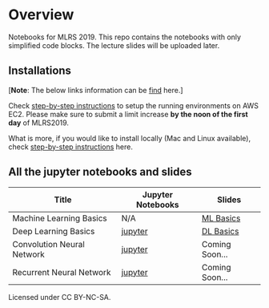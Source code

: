 # Overview


Notebooks for MLRS 2019. This repo contains the notebooks with only simplified code blocks. The lecture slides will be uploaded later.


## Installations

[**Note**: The below links information can be [find](https://github.com/goldmermaid/mlrs/blob/master/installations.pdf) here.]

Check [step-by-step instructions](http://numpy.d2l.ai/chapter_appendix/aws.html) to setup the running environments on AWS EC2. Please make sure to submit a limit increase **by the noon of the first day** of MLRS2019.

What is more, if you would like to install locally (Mac and Linux available), check [step-by-step instructions](http://numpy.d2l.ai/chapter_install/install.html) here.




## All the jupyter notebooks and slides

| Title                               |  Jupyter  Notebooks    |  Slides    |
| ------------------------------ | ---- | ---- |
| Machine Learning Basics | N/A | [ML Basics](https://github.com/goldmermaid/mlrs/blob/master/ML_basics.pdf) |
| Deep Learning Basics | [jupyter](https://github.com/goldmermaid/mlrs/tree/master/DL_basics) | [DL Basics](https://github.com/goldmermaid/mlrs/blob/master/DL_basics.pdf) |
| Convolution Neural Network | [jupyter](https://github.com/goldmermaid/mlrs/tree/master/cnn) | Coming Soon... |
| Recurrent Neural Network | [jupyter](https://github.com/goldmermaid/mlrs/tree/master/rnn) | Coming Soon... |



Licensed under CC BY-NC-SA.
